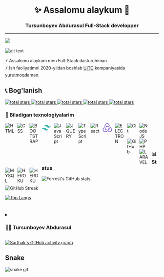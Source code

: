 
<h1 align="center"> ✨ Assalomu alaykum    👋</h1>

<h3 align="center">Tursunboyev Abdurasul Full-Stack developper</h3>
<hr>
<img src='https://www.designer-daily.com/wp-content/uploads/2018/07/new-products-everyday.gif'>

![alt text](https://i.pinimg.com/originals/56/c9/d7/56c9d773a346db66c907d60cbc44d9d8.gif)

<p>
⚡ Assalomu alaykum men Full-Stack dasturchiman <br>
⚡ Ish faoliyatimni 2020-yildan boshlab <a href='https://t.me/uitc_uz'>UITC</a> kompaniyasida yurutmoqdaman. 
</p>

## 📞 Bog'lanish
   <p align="left">
      <a href="https://github.com/rasuljonFullStackDev?tab=repositories">
         <img alt="total stars" title="Git Hub" src="https://custom-icon-badges.demolab.com/github/stars/rasuljonFullStackDev?color=55960c&style=for-the-badge&labelColor=488207&logo=star"/>
      </a>
      <a href="tel:+998995192378">
         <img alt="total stars" title="Telefon" src="https://custom-icon-badges.demolab.com/badge/+998 (99) 519 23 78-orange?style=for-the-badge&logo=phone&logoColor=white"/>
      </a>
      <a  href='https://mail.google.com/mail/tursunboyevabdurasuldevolop'>
           <img alt="total stars" title="Email" src="https://custom-icon-badges.demolab.com/badge/-tursunboyevabdurasuldevolop@gmail.com-red?style=for-the-badge&logo=mention&logoColor=white"/>
       </a>
        <a  href='https://rasuljon.uz'>
           <img alt="total stars" title="rasuljon.uz" src="https://custom-icon-badges.demolab.com/badge/-rasuljon.uz-red?style=for-the-badge&logo=website&logoColor=white"/>
       </a>
        <a  href='https://t.me/FullStackDevelopper'>
           <img alt="total stars" title="rasuljon.uz" src="https://custom-icon-badges.demolab.com/badge/-FullStackDevelopper-red?style=for-the-badge&logo=telegram&logoColor=white"/>
       </a>
   </p>

### 🧰 Biladigan texnologiyalarim

<img align="left" alt="HTML" width="30px" style="padding-right:10px;" src="https://cdn.jsdelivr.net/gh/devicons/devicon/icons/html5/html5-plain.svg" />
<img align="left" alt="CSS" width="30px" style="padding-right:10px;" src="https://cdn.jsdelivr.net/gh/devicons/devicon/icons/css3/css3-plain.svg" />
<img align="left" alt="BOOTSTRAP" width="30px" style="padding-right:10px;" src="https://cdn.jsdelivr.net/gh/devicons/devicon/icons/bootstrap/bootstrap-original.svg" />
<img align="left" alt="TAILWINDCSS" width="30px" style="padding-right:10px;" src="https://raw.githubusercontent.com/devicons/devicon/master/icons/tailwindcss/tailwindcss-plain.svg" />
<img align="left" alt="JavaScript" width="30px" style="padding-right:10px;" src="https://cdn.jsdelivr.net/gh/devicons/devicon/icons/javascript/javascript-plain.svg" />
<img align="left" alt="JQUERY" width="30px" style="padding-right:10px;" src="https://cdn.jsdelivr.net/gh/devicons/devicon/icons/jquery/jquery-plain-wordmark.svg" />
<img align="left" alt="TypeScript" width="30px" style="padding-right:10px;" src="https://cdn.jsdelivr.net/gh/devicons/devicon/icons/typescript/typescript-plain.svg" />
<img align="left" alt="React" width="30px" style="padding-right:10px;" src="https://cdn.jsdelivr.net/gh/devicons/devicon/icons/react/react-original.svg" />
<img align="left" alt="REDUX" width="30px" style="padding-right:10px;" src="https://raw.githubusercontent.com/devicons/devicon/master/icons/redux/redux-original.svg" />
<img align="left" alt="ELECTRON" width="30px" style="padding-right:10px;" src="https://cdn.jsdelivr.net/gh/devicons/devicon/icons/electron/electron-original.svg" />
<img align="left" alt="Git" width="30px" style="padding-right:10px;" src="https://cdn.jsdelivr.net/gh/devicons/devicon/icons/git/git-original.svg" />
<img align="left" alt="NodeJS" width="30px" style="padding-right:10px;" src="https://cdn.jsdelivr.net/gh/devicons/devicon/icons/nodejs/nodejs-original.svg" />
<img align="left" alt="GitHub" width="30px" style="padding-right:10px;" src="https://cdn.jsdelivr.net/gh/devicons/devicon/icons/github/github-original-wordmark.svg" />
<img align="left" alt="PHP" width="30px" style="padding-right:10px;" src="https://cdn.jsdelivr.net/gh/devicons/devicon/icons/php/php-original.svg" />
<img align="left" alt="LARAVEL" width="30px" style="padding-right:10px;" src="https://cdn.jsdelivr.net/gh/devicons/devicon/icons/laravel/laravel-plain-wordmark.svg" />
<img align="left" alt="MYSQL" width="30px" style="padding-right:10px; padding-top:10px;" src="https://cdn.jsdelivr.net/gh/devicons/devicon/icons/mysql/mysql-original-wordmark.svg" />
<img align="left" alt="HEROKU" width="30px" style="padding-right:10px; padding-top:10px;" src="https://cdn.jsdelivr.net/gh/devicons/devicon/icons/heroku/heroku-plain-wordmark.svg" />
<img align="left" alt="HEROKU" width="30px" style="padding-right:10px; padding-top:10px;" src="https://www.vectorlogo.zone/logos/getpostman/getpostman-icon.svg" />

<br />
<br />
<br />

<!-- ### 📺 Bajargan ishlarim -->
#

### 📊 Status

![Forrest's GitHub stats](https://github-readme-stats.vercel.app/api?username=rasuljonFullStackDev&show_icons=true&theme=radical)

![GitHub Streak](https://streak-stats.demolab.com?user=rasuljonFullStackDev&theme=gruvbox&border_radius=4.5)

[![Top Langs](https://github-readme-stats.vercel.app/api/top-langs/?username=rasuljonFullStackDev&layout=compact)](https://github.com/anuraghazra/github-readme-stats)




#
<details>
 <summary><h3>👨‍💻 Tursunboyev Abdurasul</h3></summary>
   Men dasturlashni 2020-yil dekabr oyida web dastulashni  Front-end bo'limini  mustaqil o'rgana boshladim.
   2021-yil aprel oyida <a  href='https://t.me/uitc_uz' >UITC</a> kompaniyasiga stajjorlikga kirdim.
   2021-yil avgust oyidan  <a  href='https://t.me/uitc_uz' >UITC</a> kompaniyasiga rasman ishga kirdim va dars berishni boshladim. Hozirda ham <a  href='https://t.me/uitc_uz' >UITC</a> kompaniyasiga dars berish va loyihalar ustida ishlamoqdaman. 
</details>

[![Sarthak's GitHub activity graph](https://activity-graph.herokuapp.com/graph?username=rasuljonFullStackDev&&theme=xcode)](https://github.com/rasuljonFullStackDev)

## Snake
![snake gif](https://github.com/rasuljonFullStackDev/rasuljonFullStackDev/blob/output/github-contribution-grid-snake.gif)
<!--
**rasuljonFullStackDev/rasuljonFullStackDev** is a ✨ _special_ ✨ repository because its `README.md` (this file) appears on your GitHub profile.

<!-- Here are some ideas to get you started:

- 🔭 I’m currently working on ...
- 🌱 I’m currently learning ...
- 👯 I’m looking to collaborate on ...
- 🤔 I’m looking for help with ...
- 💬 Ask me about ...
- 📫 How to reach me: ...
- 😄 Pronouns: ...
- ⚡ Fun fact: ...
--> 
